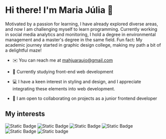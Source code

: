# Hi there! I'm Maria Júlia 👋

Motivated by a passion for learning, I have already explored diverse areas, and now I am challenging myself to learn programming. Currently working in social media analytics and monitoring, I hold a degree in environmental management and a master's degree in the same field. Fun fact: My academic journey started in graphic design college, making my path a bit of a delightful maze! 


- ✉️ You can reach me at mahjuaraujo@gmail.com  

- 🚀 Currently studying front-end web development 

- 💻 I have a keen interest in styling and design, and I appreciate integrating these elements into web development.

- 🤝 I am open to collaborating on projects as a junior frontend developer


## My interests

![Static Badge](https://img.shields.io/badge/html5-%23E34F26.svg?style=for-the-badge&logo=html5&logoColor=white)
![Static Badge](https://img.shields.io/badge/css3-%231572B6.svg?style=for-the-badge&logo=css3&logoColor=white)
![Static Badge](https://img.shields.io/badge/tailwindcss-%2338B2AC.svg?style=for-the-badge&logo=tailwind-css&logoColor=white)
![Static Badge](https://img.shields.io/badge/javascript-%23323330.svg?style=for-the-badge&logo=javascript&logoColor=%23F7DF1E)
![Static Badge](https://img.shields.io/badge/-ReactJs-61DAFB?logo=react&logoColor=white&style=for-the-badge)
![Static badge](https://img.shields.io/badge/next.js-000000?style=for-the-badge&logo=nextdotjs&logoColor=white)

